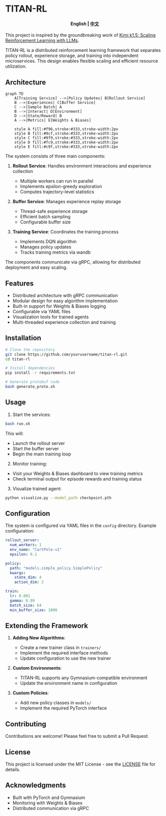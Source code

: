 # TITAN-RL

<h4 align="center">
    <p>
        <b>English</b> |
        <a href="./README_ZH.md">中文</a>
    <p>
</h4>

This project is inspired by the groundbreaking work of [Kimi k1.5: Scaling Reinforcement Learning with LLMs](https://arxiv.org/html/2501.12599v1).

TITAN-RL is a distributed reinforcement learning framework that separates policy rollout, experience storage, and training into independent microservices. This design enables flexible scaling and efficient resource utilization.

## Architecture

```mermaid
graph TD
    A[Training Service] -->|Policy Updates| B[Rollout Service]
    B -->|Experiences| C[Buffer Service]
    C -->|Sample Batch| A
    B -->|Interact| D[Environment]
    D -->|State/Reward| B
    A -->|Metrics| E[Weights & Biases]
    
    style A fill:#f96,stroke:#333,stroke-width:2px
    style B fill:#9cf,stroke:#333,stroke-width:2px
    style C fill:#9f9,stroke:#333,stroke-width:2px
    style D fill:#fc9,stroke:#333,stroke-width:2px
    style E fill:#c9f,stroke:#333,stroke-width:2px
```

The system consists of three main components:

1. **Rollout Service**: Handles environment interactions and experience collection
   - Multiple workers can run in parallel
   - Implements epsilon-greedy exploration
   - Computes trajectory-level statistics

2. **Buffer Service**: Manages experience replay storage
   - Thread-safe experience storage
   - Efficient batch sampling
   - Configurable buffer size

3. **Training Service**: Coordinates the training process
   - Implements DQN algorithm
   - Manages policy updates
   - Tracks training metrics via wandb

The components communicate via gRPC, allowing for distributed deployment and easy scaling.

## Features

- Distributed architecture with gRPC communication
- Modular design for easy algorithm implementation
- Built-in support for Weights & Biases logging
- Configurable via YAML files
- Visualization tools for trained agents
- Multi-threaded experience collection and training

## Installation

```bash
# Clone the repository
git clone https://github.com/yourusername/titan-rl.git
cd titan-rl

# Install dependencies
pip install -r requirements.txt

# Generate protobuf code
bash generate_proto.sh
```

## Usage

1. Start the services:
```bash
bash run.sh
```

This will:
- Launch the rollout server
- Start the buffer server
- Begin the main training loop

2. Monitor training:
- Visit your Weights & Biases dashboard to view training metrics
- Check terminal output for episode rewards and training status

3. Visualize trained agent:
```bash
python visualize.py --model_path checkpoint.pth
```

## Configuration

The system is configured via YAML files in the `config` directory. Example configuration:

```yaml
rollout_server:
  num_workers: 1
  env_name: "CartPole-v1"
  epsilon: 0.1

policy:
  path: "models.simple_policy.SimplePolicy"
  kwargs:
    state_dim: 4
    action_dim: 2

train:
  lr: 0.001
  gamma: 0.99
  batch_size: 64
  min_buffer_size: 1000
```

## Extending the Framework

1. **Adding New Algorithms**:
   - Create a new trainer class in `trainers/`
   - Implement the required interface methods
   - Update configuration to use the new trainer

2. **Custom Environments**:
   - TITAN-RL supports any Gymnasium-compatible environment
   - Update the environment name in configuration

3. **Custom Policies**:
   - Add new policy classes in `models/`
   - Implement the required PyTorch interface

## Contributing

Contributions are welcome! Please feel free to submit a Pull Request.

## License

This project is licensed under the MIT License - see the [LICENSE](LICENSE) file for details.

## Acknowledgments

- Built with PyTorch and Gymnasium
- Monitoring with Weights & Biases
- Distributed communication via gRPC
